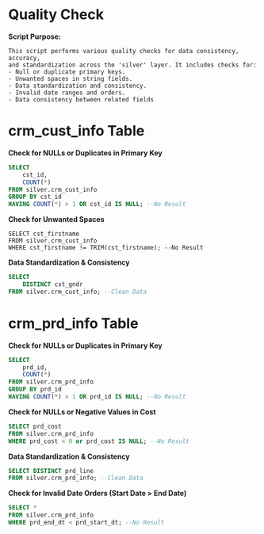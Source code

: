 # Quality Check
**Script Purpose:**
  
    This script performs various quality checks for data consistency, accuracy, 
    and standardization across the 'silver' layer. It includes checks for:
    - Null or duplicate primary keys.
    - Unwanted spaces in string fields.
    - Data standardization and consistency.
    - Invalid date ranges and orders.
    - Data consistency between related fields
# crm_cust_info Table
**Check for NULLs or Duplicates in Primary Key**
```sql
SELECT 
	cst_id,
	COUNT(*)
FROM silver.crm_cust_info
GROUP BY cst_id
HAVING COUNT(*) > 1 OR cst_id IS NULL; --No Result
```
**Check for Unwanted Spaces**
```
SELECT cst_firstname
FROM silver.crm_cust_info
WHERE cst_firstname != TRIM(cst_firstname); --No Result
```
**Data Standardization & Consistency**
```sql
SELECT 
	DISTINCT cst_gndr
FROM silver.crm_cust_info; --Clean Data
```
# crm_prd_info Table
**Check for NULLs or Duplicates in Primary Key**
```sql
SELECT 
    prd_id,
    COUNT(*) 
FROM silver.crm_prd_info
GROUP BY prd_id
HAVING COUNT(*) > 1 OR prd_id IS NULL; --No Result
```
**Check for NULLs or Negative Values in Cost**
```sql
SELECT prd_cost
FROM silver.crm_prd_info
WHERE prd_cost < 0 or prd_cost IS NULL; --No Result
```
**Data Standardization & Consistency**
```sql
SELECT DISTINCT prd_line
FROM silver.crm_prd_info; --Clean Data
```
**Check for Invalid Date Orders (Start Date > End Date)**
```sql
SELECT *
FROM silver.crm_prd_info
WHERE prd_end_dt < prd_start_dt; --No Result
```
